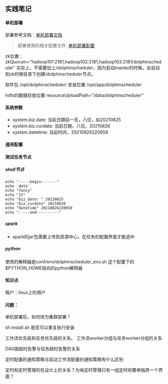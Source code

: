 ## 实践笔记

#### 单机部署
部署参考文档：[单机部署文档](https://dolphinscheduler.apache.org/zh-cn/docs/1.3.6/user_doc/standalone-deployment.html)
> 部署使用的相关配置文件: [单机部署配置](单机部署)

zk位置： 
zkQuorum="hadoop101:2181,hadoop102:2181,hadoop103:2181/dolphinscheduler"
实际上，不需要加上/dolphinscheduler，因为启动master的时候，会自动到zk的根目录下创建/dolphinscheduler节点。


软件包 /opt/dolphinscheduler/
安装位置 /opt/app/dolphinscheduler

hdfs的数据存放位置
resourceUploadPath="/data/dolphinscheduler"

#### 系统参数
- system.biz.date: 当前日期前一天，八位，如20210825
- system.biz.curdate: 当前日期，八位，20210826
- system.datetime: 当前时间，20210826220659

#### 通用配置

#### 测试任务节点
##### shell节点
```
echo "-----begin-------"
echo `date`
echo "fancy"
echo "22"
echo "biz_date: " 20210825
echo "biz_curdate" 20210826
echo "datetime" 20210826220659
echo "-----end----------"
```

##### spark
- spark的jar包需要上传到资源中心，在任务的配置界面才能选中

##### python
使用的解释器是conf/env/dolphinscheduler_env.sh
这个配置下的$PYTHON_HOME指向的python解释器


#### 知识点
租户：linux上的用户


#### 问题：
单机部署后，如何改为集群部署？

sh install.sh 是否可以重复执行安装

工作流优先级和任务优先级的关系。
工作流worker分组与任务worker分组的关系

DAG图超时告警与任务超时告警的关系

定时配置的通知策略与启动工作流配置的通知策略有什么区别

定时和定时管理的在设计上的关系？为啥定时管理只有一组定时却要单独弄一个界面？
